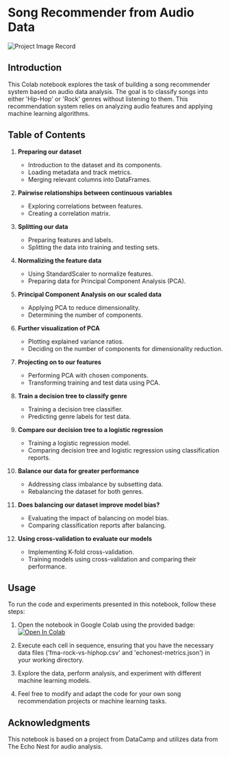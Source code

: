 # Song Recommender from Audio Data

![Project Image Record]([https://assets.datacamp.com/production/project_449/img/iphone_music.jpg](https://pbs.twimg.com/media/Ec-AKerUcAAdwbW.jpg))

## Introduction

This Colab notebook explores the task of building a song recommender system based on audio data analysis. The goal is to classify songs into either 'Hip-Hop' or 'Rock' genres without listening to them. This recommendation system relies on analyzing audio features and applying machine learning algorithms.

## Table of Contents

1. **Preparing our dataset**
    - Introduction to the dataset and its components.
    - Loading metadata and track metrics.
    - Merging relevant columns into DataFrames.

2. **Pairwise relationships between continuous variables**
    - Exploring correlations between features.
    - Creating a correlation matrix.

3. **Splitting our data**
    - Preparing features and labels.
    - Splitting the data into training and testing sets.

4. **Normalizing the feature data**
    - Using StandardScaler to normalize features.
    - Preparing data for Principal Component Analysis (PCA).

5. **Principal Component Analysis on our scaled data**
    - Applying PCA to reduce dimensionality.
    - Determining the number of components.

6. **Further visualization of PCA**
    - Plotting explained variance ratios.
    - Deciding on the number of components for dimensionality reduction.

7. **Projecting on to our features**
    - Performing PCA with chosen components.
    - Transforming training and test data using PCA.

8. **Train a decision tree to classify genre**
    - Training a decision tree classifier.
    - Predicting genre labels for test data.

9. **Compare our decision tree to a logistic regression**
    - Training a logistic regression model.
    - Comparing decision tree and logistic regression using classification reports.

10. **Balance our data for greater performance**
    - Addressing class imbalance by subsetting data.
    - Rebalancing the dataset for both genres.

11. **Does balancing our dataset improve model bias?**
    - Evaluating the impact of balancing on model bias.
    - Comparing classification reports after balancing.

12. **Using cross-validation to evaluate our models**
    - Implementing K-fold cross-validation.
    - Training models using cross-validation and comparing their performance.

## Usage

To run the code and experiments presented in this notebook, follow these steps:

1. Open the notebook in Google Colab using the provided badge: [![Open In Colab](https://colab.research.google.com/assets/colab-badge.svg)](https://colab.research.google.com/github/abh2050/Codes/blob/master/Song%20recommender%20from%20Audio%20Data.ipynb)

2. Execute each cell in sequence, ensuring that you have the necessary data files ('fma-rock-vs-hiphop.csv' and 'echonest-metrics.json') in your working directory.

3. Explore the data, perform analysis, and experiment with different machine learning models.

4. Feel free to modify and adapt the code for your own song recommendation projects or machine learning tasks.

## Acknowledgments

This notebook is based on a project from DataCamp and utilizes data from The Echo Nest for audio analysis.

